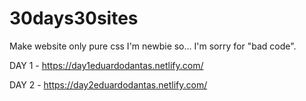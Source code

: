 # 30days30sites

Make website only pure css
I'm newbie so... I'm sorry for "bad code".

DAY 1 - https://day1eduardodantas.netlify.com/

DAY 2 - https://day2eduardodantas.netlify.com/

